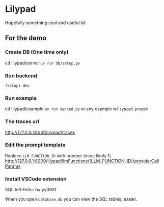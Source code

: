 # Lilypad

Hopefully something cool and useful lol

## For the demo

### Create DB (One time only)

cd lilypad/server
`uv run db/setup.py` 

### Run backend

`fastapi dev`

### Run example

cd lilypad/example
`uv run synced.py`
or any example w/ `synced.prompt`

### The traces url

http://127.0.0.1:8000/lilypad/traces

### Edit the prompt template

Replace `LLM_FUNCTION_ID` with number (most likely 1)
http://127.0.0.1:8000/lilypad/llmFunctions/{LLM_FUNCTION_ID}/providerCallParams

### Install VSCode extension

SQLite3 Editor by yy0931

When you open `database.db` you can view the SQL tables, easier.

